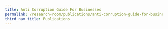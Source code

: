 ```yaml
---
title: Anti Corruption Guide For Businesses
permalink: /research-room/publications/anti-corruption-guide-for-businesses/
third_nav_title: Publications
---
```


